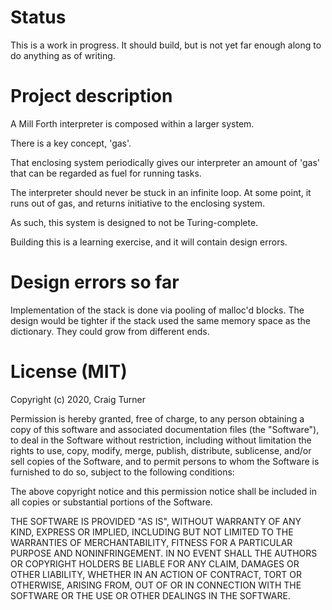 # Status

This is a work in progress. It should build, but is not yet far enough along
to do anything as of writing.


# Project description

A Mill Forth interpreter is composed within a larger system.

There is a key concept, 'gas'.

That enclosing system periodically gives our interpreter an amount of 'gas'
that can be regarded as fuel for running tasks.

The interpreter should never be stuck in an infinite loop. At some point, it
runs out of gas, and returns initiative to the enclosing system.

As such, this system is designed to not be Turing-complete.

Building this is a learning exercise, and it will contain design errors.


# Design errors so far

Implementation of the stack is done via pooling of malloc'd blocks. The design
would be tighter if the stack used the same memory space as the dictionary.
They could grow from different ends.


# License (MIT)

Copyright (c) 2020, Craig Turner

Permission is hereby granted, free of charge, to any person obtaining a copy
of this software and associated documentation files (the "Software"), to deal
in the Software without restriction, including without limitation the rights
to use, copy, modify, merge, publish, distribute, sublicense, and/or sell
copies of the Software, and to permit persons to whom the Software is
furnished to do so, subject to the following conditions:

The above copyright notice and this permission notice shall be included in all
copies or substantial portions of the Software.

THE SOFTWARE IS PROVIDED "AS IS", WITHOUT WARRANTY OF ANY KIND, EXPRESS OR
IMPLIED, INCLUDING BUT NOT LIMITED TO THE WARRANTIES OF MERCHANTABILITY,
FITNESS FOR A PARTICULAR PURPOSE AND NONINFRINGEMENT. IN NO EVENT SHALL THE
AUTHORS OR COPYRIGHT HOLDERS BE LIABLE FOR ANY CLAIM, DAMAGES OR OTHER
LIABILITY, WHETHER IN AN ACTION OF CONTRACT, TORT OR OTHERWISE, ARISING FROM,
OUT OF OR IN CONNECTION WITH THE SOFTWARE OR THE USE OR OTHER DEALINGS IN THE
SOFTWARE.

